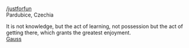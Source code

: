 [/justforfun](/justforfun/README.md)
<br>
Pardubice, Czechia
<!--[HomePage](https://www.astronom.cz/malir)-->

It is not knowledge, but the act of learning, not possession but the act of getting there, which grants the greatest enjoyment.
<br>[Gauss](https://www.brainyquote.com/quotes/carl_friedrich_gauss_319895)




<!--
**amalir/amalir** is a ✨ _special_ ✨ repository because its `README.md` (this file) appears on your GitHub profile.

Here are some ideas to get you started:

- 🔭 I’m currently working on ...
- 🌱 I’m currently learning ...
- 👯 I’m looking to collaborate on ...
- 🤔 I’m looking for help with ...
- 💬 Ask me about ...
- 📫 How to reach me: ...
- 😄 Pronouns: ...
- ⚡ Fun fact: ...
-->
